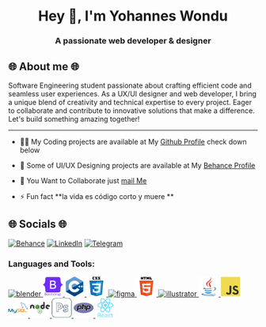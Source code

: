 <h1 align="center">Hey 👋, I'm Yohannes Wondu</h1>
<h3 align="center"> A passionate web developer & designer </h3>


## 🌐 About me 🌐 
<p>
  
Software Engineering student passionate about crafting efficient code and seamless user experiences. As a UX/UI designer and web developer, I bring a unique blend of creativity and technical expertise to every project. Eager to collaborate and contribute to innovative solutions that make a difference. Let's build something amazing together!
</p>
<hr>  

- 👨‍💻  My Coding projects are available at My [Github Profile](https://github.com/yohanneswz) check down below<br>

- 👜 Some of UI/UX Designing projects are available at My [Behance Profile](https://www.behance.net/yohanneswondu)<br>

- 👯 You Want to Collaborate just [mail Me](mailto:yohannesyohannes68@gmail.com)<br>

- ⚡ Fun fact     **la vida es código corto y muere **


## 🌐 Socials 🌐 

[![Behance](https://img.shields.io/badge/Behance-1769ff?logo=behance&logoColor=white)](www.behance.net/yohanneswondu) [![LinkedIn](https://img.shields.io/badge/LinkedIn-%230077B5.svg?logo=linkedin&logoColor=white)](https://www.linkedin.com/in/yohannes-wondu-715362314/)
[![Telegram](https://img.shields.io/badge/Telegram-%230077B5.svg?logo=telegram&logoColor=white)](https://t.me/Johnn_z) 




<h3 align="left">Languages and Tools:</h3>
<p align="left"> <a href="https://www.blender.org/" target="_blank" rel="noreferrer"> <img src="https://download.blender.org/branding/community/blender_community_badge_white.svg" alt="blender" width="40" height="40"/> </a> <a href="https://getbootstrap.com" target="_blank" rel="noreferrer"> <img src="https://raw.githubusercontent.com/devicons/devicon/master/icons/bootstrap/bootstrap-plain-wordmark.svg" alt="bootstrap" width="40" height="40"/> </a> <a href="https://www.w3schools.com/cpp/" target="_blank" rel="noreferrer"> <img src="https://raw.githubusercontent.com/devicons/devicon/master/icons/cplusplus/cplusplus-original.svg" alt="cplusplus" width="40" height="40"/> </a> <a href="https://www.w3schools.com/css/" target="_blank" rel="noreferrer"> <img src="https://raw.githubusercontent.com/devicons/devicon/master/icons/css3/css3-original-wordmark.svg" alt="css3" width="40" height="40"/> </a> <a href="https://www.figma.com/" target="_blank" rel="noreferrer"> <img src="https://www.vectorlogo.zone/logos/figma/figma-icon.svg" alt="figma" width="40" height="40"/> </a> <a href="https://www.w3.org/html/" target="_blank" rel="noreferrer"> <img src="https://raw.githubusercontent.com/devicons/devicon/master/icons/html5/html5-original-wordmark.svg" alt="html5" width="40" height="40"/> </a> <a href="https://www.adobe.com/in/products/illustrator.html" target="_blank" rel="noreferrer"> <img src="https://www.vectorlogo.zone/logos/adobe_illustrator/adobe_illustrator-icon.svg" alt="illustrator" width="40" height="40"/> </a> <a href="https://www.java.com" target="_blank" rel="noreferrer"> <img src="https://raw.githubusercontent.com/devicons/devicon/master/icons/java/java-original.svg" alt="java" width="40" height="40"/> </a> <a href="https://developer.mozilla.org/en-US/docs/Web/JavaScript" target="_blank" rel="noreferrer"> <img src="https://raw.githubusercontent.com/devicons/devicon/master/icons/javascript/javascript-original.svg" alt="javascript" width="40" height="40"/> </a> <a href="https://www.mysql.com/" target="_blank" rel="noreferrer"> <img src="https://raw.githubusercontent.com/devicons/devicon/master/icons/mysql/mysql-original-wordmark.svg" alt="mysql" width="40" height="40"/> </a> <a href="https://nodejs.org" target="_blank" rel="noreferrer"> <img src="https://raw.githubusercontent.com/devicons/devicon/master/icons/nodejs/nodejs-original-wordmark.svg" alt="nodejs" width="40" height="40"/> </a> <a href="https://www.photoshop.com/en" target="_blank" rel="noreferrer"> <img src="https://raw.githubusercontent.com/devicons/devicon/master/icons/photoshop/photoshop-line.svg" alt="photoshop" width="40" height="40"/> </a> <a href="https://www.php.net" target="_blank" rel="noreferrer"> <img src="https://raw.githubusercontent.com/devicons/devicon/master/icons/php/php-original.svg" alt="php" width="40" height="40"/> </a> <a href="https://reactjs.org/" target="_blank" rel="noreferrer"> <img src="https://raw.githubusercontent.com/devicons/devicon/master/icons/react/react-original-wordmark.svg" alt="react" width="40" height="40"/> </a> </p>





